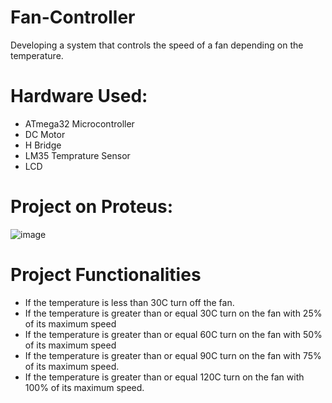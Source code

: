 # Fan-Controller
Developing a system that controls the speed of a fan depending on the temperature.
# Hardware Used:
* ATmega32 Microcontroller
* DC Motor
* H Bridge
* LM35 Temprature Sensor
* LCD
# Project on Proteus:
![image](https://github.com/AmrWahid51/Fan-Controller/assets/145209640/68aa2b5e-2694-4692-a75d-304871c2aed0)
# Project Functionalities
* If the temperature is less than 30C turn off the fan.
* If the temperature is greater than or equal 30C turn on the fan with 25% of its 
maximum speed
* If the temperature is greater than or equal 60C turn on the fan with 50% of its 
maximum speed
* If the temperature is greater than or equal 90C turn on the fan with 75% of its 
maximum speed.
* If the temperature is greater than or equal 120C turn on the fan with 100% of its 
maximum speed.
